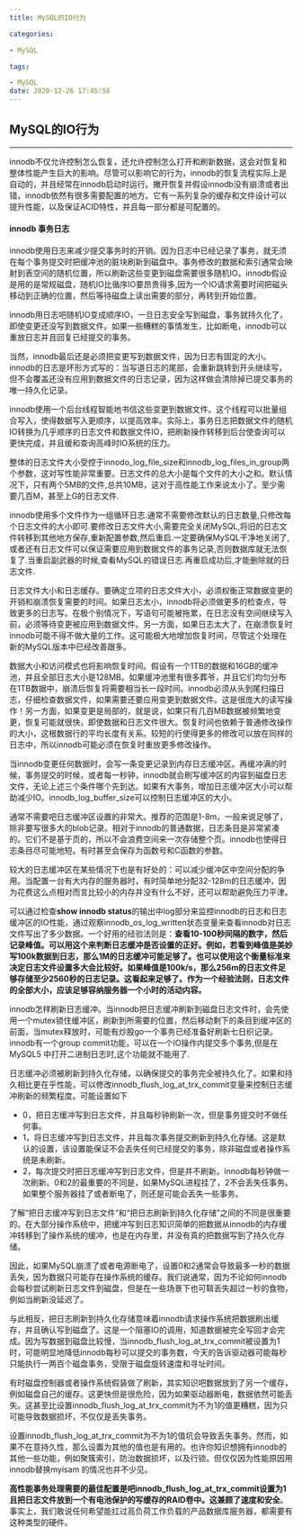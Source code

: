 ```yaml
---
title: MySQL的IO行为

categories: 

- MySQL

tags: 

- MySQL
date: 2020-12-26 17:45:58
---
```



## MySQL的IO行为
____

innodb不仅允许控制怎么恢复，还允许控制怎么打开和刷新数据，这会对恢复和整体性能产生巨大的影响。尽管可以影响它的行为，innodb的恢复流程实际上是自动的，并且经常在innodb启动时运行。撇开恢复并假设innodb没有崩溃或者出错，innodb依然有很多需要配置的地方。它有一系列复杂的缓存和文件设计可以提升性能，以及保证ACID特性，并且每一部分都是可配置的。

#### innodb 事务日志

innodb使用日志来减少提交事务时的开销。因为日志中已经记录了事务，就无须在每个事务提交时把缓冲池的脏块刷新到磁盘中。事务修改的数据和索引通常会映射到表空间的随机位置，所以刷新这些变更到磁盘需要很多随机IO。innodb假设是用的是常规磁盘，随机IO比循序IO要昂贵得多,因为一个IO请求需要时间把磁头移动到正确的位置，然后等待磁盘上读出需要的部分，再转到开始位置。

innodb用日志吧随机IO变成顺序IO，一旦日志安全写到磁盘，事务就持久化了，即使变更还没写到数据文件。如果一些糟糕的事情发生，比如断电，innodb可以重放日志并且回复已经提交的事务。

当然，innodb最后还是必须把变更写到数据文件，因为日志有固定的大小。innodb的日志是环形方式写的：当写道日志的尾部，会重新跳转到开头继续写，但不会覆盖还没有应用到数据文件的日志记录，因为这样做会清除掉已提交事务的唯一持久化记录。

innodb使用一个后台线程智能地书信这些变更到数据文件。这个线程可以批量组合写入，使得数据写入更顺序，以提高效率。实际上，事务日志把数据文件的随机IO转换为几乎顺序的日志文件和数据文件IO，把刷新操作转移到后台使查询可以更快完成，并且缓和查询高峰时IO系统的压力。

整体的日志文件大小受控于innodo_log_file_size和innodb_log_files_in_group两个参数，这对写性能非常重要。日志文件的总大小是每个文件的大小之和。默认情况下，只有两个5MB的文件,总共10MB，这对于高性能工作来说太小了。至少需要几百M，甚至上G的日志文件.

innodb使用多个文件作为一组循环日志.通常不需要修改默认的日志数量,只修改每个日志文件的大小即可.要修改日志文件大小,需要完全关闭MySQL,将旧的日志文件转移到其他地方保存,重新配置参数,然后重启.一定要确保MySQL干净地关闭了,或者还有日志文件可以保证需要应用到数据文件的事务记录,否则数据库就无法恢复了.当重启副武器的时候,查看MySQL的错误日志.再重启成功后,才能删除就的日志文件.

日志文件大小和日志缓存。要确定立项的日志文件大小，必须权衡正常数据变更的开销和崩溃恢复需要的时间。如果日志太小，innodb将必须做更多的检查点，导致更多的日志写。在极个别情况下，写语句可能被拖累，在日志没有空间继续写入前，必须等待变更被应用到数据文件。另一方面，如果日志太大了，在崩溃恢复时innodb可能不得不做大量的工作。这可能极大地增加恢复时间，尽管这个处理在新的MySQL版本中已经改善跟多。

数据大小和访问模式也将影响恢复时间。假设有一个1TB的数据和16GB的缓冲池，并且全部日志大小是128MB。如果缓冲池里有很多葬爷，并且它们均匀分布在1TB数据中，崩溃后恢复将需要相当长一段时间。innodb必须从头到尾扫描日志，仔细检查数据文件，如果需要还要应用变更到数据文件。这是很庞大的读写操作！另一方面，如果变更是局部的，就是说，如果只有几百MB数据被频繁地变更，恢复可能就很快，即使数据和日志文件很大。恢复时间也依赖于普通修改操作的大小，这根数据行的平均长度有关系。较短的行使得更多的修改可以放在同样的日志中，所以innodb可能必须在恢复时重放更多修改操作。

当innodb变更任何数据时，会写一条变更记录到内存日志缓冲区。再缓冲满的时候，事务提交的时候，或者每一秒钟，innodb就会刷写缓冲区的内容到磁盘日志文件，无论上述三个条件哪个先到达。如果有大事务，增加日志缓冲区大小可以帮助减少IO。innodb_log_buffer_size可以控制日志缓冲区的大小。

通常不需要吧日志缓冲区设置的非常大。推荐的范围是1-8m，一般来说足够了，除非要写很多大的blob记录。相对于innodb的普通数据，日志条目是非常紧凑的。它们不是基于页的，所以不会浪费空间来一次存储整个页。innodb也使得日志条目尽可能地短。有时甚至会保存为函数号和C函数的参数。

较大的日志缓冲区在某些情况下也是有好处的：可以减少缓冲区中空间分配的争用。当配置一台有大内存的服务器时，有时简单地分配32-128m的日志缓冲，因为花费这么点相对而言比较小的内存并没有什么不好，还可以帮助避免压力平津。

可以通过检查**show innodb status**的输出中log部分来监控innodb的日志和日志缓冲区的IO性能，通过观察innodb_os_log_written状态变量来查看innodb对日志文件写出了多少数据。一个好用的经验法则是：**查看10-100秒间隔的数字，然后记录峰值。可以用这个来判断日志缓冲是否设置的正好。例如，若看到峰值是美妙写100k数据到日志，那么1M的日志缓冲可能足够了。也可以使用这个衡量标准来决定日志文件设置多大会比较好。如果峰值是100k/s，那么256m的日志文件足够存储至少2560秒的日志记录。这看起来足够了。作为一个经验法则，日志文件的全部大小，应该足够容纳服务器一个小时的活动内容。**

innodb怎样刷新日志缓冲。当innodb把日志缓冲刷新到磁盘日志文件时，会先使用一个mutex锁住缓冲区，刷新到所需要的位置，然后移动剩下的条目到缓冲区的前面，当mutex释放时，可能有炒股go一个事务已经准备好刷新七日织记录。innodb有一个group commit功能，可以在一个IO操作内提交多个事务,但是在MySQL5 中打开二进制日志时,这个功能就不能用了.

日志缓冲必须被刷新到持久化存储，以确保提交的事务完全被持久化了。如果和持久相比更在乎性能，可以修改innodb_flush_log_at_trx_commit变量来控制日志缓冲刷新的频繁程度。可能设置如下

- 0，把日志缓冲写到日志文件，并且每秒钟刷新一次，但是事务提交时不做任何事。
- 1，将日志缓冲写到日志文件，并且每次事务提交刷新到持久化存储。这是默认的设置，该设置能保证不会丢失任何已经提交的事务，除非磁盘或者操作系统是未刷新。
- 2，每次提交时把日志缓冲写到日志文件，但是并不刷新。innodb每秒钟做一次刷新。0和2的最重要的不同是，如果MySQL进程挂了，2不会丢失任事务。如果整个服务器挂了或者断电了，则还是可能会丢失一些事务。

了解“把日志缓冲写到日志文件”和“把日志刷新到持久化存储”之间的不同是很重要的。在大部分操作系统中，把缓冲写到日志知识简单的把数据从innodb的内存缓冲转移到了操作系统的缓冲，也是在内存里，并没有真的把数据写到了持久化存储。

因此，如果MySQL崩溃了或者电源断电了，设置0和2通常会导致最多一秒的数据丢失，因为数据只可能存在操作系统的缓存。我们说通常，因为不论如何innodb会每秒尝试刷新日志文件到磁盘，但是在一些场景下也可鞥丢失超过一秒的食物，例如当刷新没延迟了。

与此相反，把日志刷新到持久化存储意味着innodb请求操作系统把数据刷出缓存，并且确认写到磁盘了。这是一个阻塞IO的调用，知道数据被完全写回才会完成。因为写数据到磁盘比较慢，当innodb_flush_log_at_trx_commit被设置为1时，可能明显地降低innodb每秒可以提交的事务数，今天的告诉驱动器可能每秒只能执行一两百个磁盘事务，受限于磁盘旋转速度和寻址时间。

有时磁盘控制器或者操作系统假装做了刷新，其实知识吧数据放到了另一个缓存，例如磁盘自己的缓存。这更快但是很危险，因为如果驱动器断电，数据依然可能丢失。这甚至比设置innodb_flush_log_at_trx_commit为不为1的值更糟糕，因为只可能导致数据损坏，不仅仅是丢失事务。

设置innodb_flush_log_at_trx_commit为不为1的值坑会导致丢失事务。然而，如果不在意持久性，那么设置为其他的值也是有用的。也许你知识想拥有innodb的其他一些功能，例如聚簇索引，防治数据损坏，以及行锁。但仅仅因为性能原因用innodb替换myisam 的情况也并不少见。

**高性能事务处理需要的最佳配置是吧innodb_flush_log_at_trx_commit设置为1且把日志文件放到一个有电池保护的写缓存的RAID卷中。这兼顾了速度和安全**。事实上，我们敢说任何希望能扛过高负荷工作负载的产品数据库服务器，都需要有这种类型的硬件。

